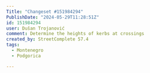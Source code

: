 ```yaml
---
Title: "Changeset #151984294"
PublishDate: "2024-05-29T11:28:51Z"
id: 151984294
user: Dušan Trojanović
comment: Determine the heights of kerbs at crossings
created_by: StreetComplete 57.4
tags:
  - Montenegro
  - Podgorica

---
```


